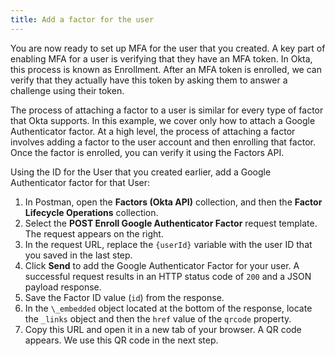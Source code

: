 ```yaml
---
title: Add a factor for the user
---
```


You are now ready to set up MFA for the user that you created. A key part of enabling MFA for a user is verifying that they have an MFA token. In Okta, this process is known as Enrollment. After an MFA token is enrolled, we can verify that they actually have this token
by asking them to answer a challenge using their token.

The process of attaching a factor to a user is similar for every type of factor that Okta supports. In this example, we cover only how to attach a Google Authenticator factor. At a high level, the process of attaching a factor involves adding a factor to the user account and then enrolling that factor. Once the factor is enrolled, you can <GuideLink link="../verify-factor">verify it</GuideLink> using the Factors API.

Using the ID for the User that you created earlier, add a Google Authenticator factor for that User:

1. In Postman, open the **Factors (Okta API)** collection, and then the **Factor Lifecycle Operations** collection.
2. Select the **POST Enroll Google Authenticator Factor** request template. The request appears on the right.
3. In the request URL, replace the `{userId}` variable with the user ID that you saved in the <GuideLink link="../create-test-user">last step</GuideLink>.
4. Click **Send** to add the Google Authenticator Factor for your user. A successful request results in an HTTP status code of `200` and a JSON payload response.
5. Save the Factor ID value (`id`) from the response.
6. In the `\_embedded` object located at the bottom of the response, locate the `_links` object and then the `href` value of the `qrcode` property.
7. Copy this URL and open it in a new tab of your browser. A QR code appears. We use this QR code in the <GuideLink link="../enroll-factor">next step</GuideLink>.

<NextSectionLink/>
